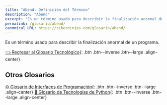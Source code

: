 ```yaml
---
title: "Abend: Definición del Término"
description: "Abend"
excerpt: "Es un término usado para describir la finalización anormal de un programa."
permalink: /glosario/abend/
canonical_URL: https://ciberninjas.com/glosario/abend/
---
```


Es un término usado para describir la finalización anormal de un programa.

[👈 Regresar al Glosario Tecnológico](/glosario/){: .btn .btn--inverse .btn--large .align-center}

## Otros Glosarios

[⚙ Glosario de Interfaces de Programación](/glosario/completo-interfaces-programacion/){: .btn .btn--inverse .btn--large .align-center}
[🐍 Glosario de Tecnologías de Python](/glosario/completo-tecnologias-python/){: .btn .btn--inverse .btn--large .align-center}
